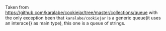 Taken from https://github.com/karalabe/cookiejar/tree/master/collections/queue 
with the only exception been that `karalabe/cookiejar` is a generic queue(it uses an interace{} as main type), this one is a queue of strings.